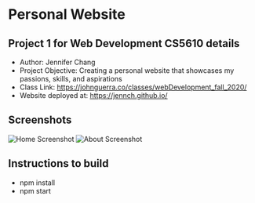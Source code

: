 # Personal Website
## Project 1 for Web Development CS5610 details
- Author: Jennifer Chang
- Project Objective: Creating a personal website that showcases my passions, skills, and aspirations
- Class Link: https://johnguerra.co/classes/webDevelopment_fall_2020/
- Website deployed at: https://jennch.github.io/
## Screenshots
![Home Screenshot](home.png)
![About Screenshot](about.png)
## Instructions to build
- npm install
- npm start
